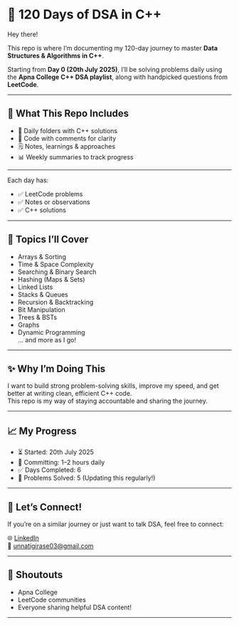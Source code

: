 # 📘 120 Days of DSA in C++

Hey there!

This repo is where I’m documenting my 120-day journey to master **Data Structures & Algorithms in C++**.

Starting from **Day 0 (20th July 2025)**, I’ll be solving problems daily using the **Apna College C++ DSA playlist**, along with handpicked questions from **LeetCode**.

---

## 🚀 What This Repo Includes

- 📁 Daily folders with C++ solutions  
- 📌 Code with comments for clarity  
- 🗒️ Notes, learnings & approaches  
- 📊 Weekly summaries to track progress  

---

Each day has:
- ✅ LeetCode problems
- ✅ Notes or observations
- ✅ C++ solutions

---

## 🧠 Topics I’ll Cover

- Arrays & Sorting 
- Time & Space Complexity 
- Searching & Binary Search  
- Hashing (Maps & Sets)  
- Linked Lists  
- Stacks & Queues  
- Recursion & Backtracking  
- Bit Manipulation  
- Trees & BSTs  
- Graphs  
- Dynamic Programming  
... and more as I go!

---

## ✨ Why I’m Doing This

I want to build strong problem-solving skills, improve my speed, and get better at writing clean, efficient C++ code.  
This repo is my way of staying accountable and sharing the journey.

---

## 📈 My Progress

- ⏳ Started: 20th July 2025  
- 🧠 Committing: 1–2 hours daily  
- ✅ Days Completed: 6  
- 🔢 Problems Solved: 5 
(Updating this regularly!)

---

## 🤝 Let’s Connect!

If you’re on a similar journey or just want to talk DSA, feel free to connect:

🌐 [LinkedIn](https://www.linkedin.com/in/unnati-girase-2a3abb280/)  
📧 unnatigirase03@gmail.com  

---

## 🙌 Shoutouts

- Apna College  
- LeetCode communities  
- Everyone sharing helpful DSA content!

---
